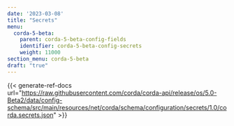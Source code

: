 ```yaml
---
date: '2023-03-08'
title: "Secrets"
menu:
  corda-5-beta:
    parent: corda-5-beta-config-fields
    identifier: corda-5-beta-config-secrets
    weight: 11000
section_menu: corda-5-beta
draft: "true"
---
```


{{< generate-ref-docs url="https://raw.githubusercontent.com/corda/corda-api/release/os/5.0-Beta2/data/config-schema/src/main/resources/net/corda/schema/configuration/secrets/1.0/corda.secrets.json" >}}